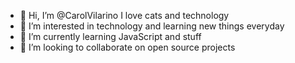 - 👋 Hi, I’m @CarolVilarino I love cats and technology 
- 👀 I’m interested in technology and learning new things everyday 
- 🌱 I’m currently learning JavaScript and stuff
- 💞️ I’m looking to collaborate on open source projects 

<!---
CarolVilarino/CarolVilarino is a ✨ special ✨ repository because its `README.md` (this file) appears on your GitHub profile.
You can click the Preview link to take a look at your changes.
--->
